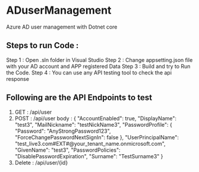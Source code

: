 # ADuserManagement
Azure AD user management with Dotnet core 

## Steps to run Code :

Step 1 : Open .sln folder in Visual Studio
Step 2 : Change appsetting.json file with your AD account and APP registered Data 
Step 3 : Build and try to Run the Code.
Step 4 : You can use any API testing tool to check the api response

## Following are the API Endpoints to test 
1. GET : /api/user
2. POST : /api/user 
   body : {
    "AccountEnabled": true,
    "DisplayName": "test3",
    "MailNickname": "testNickName3",
    "PasswordProfile": {
        "Password": "AnyStrongPassword123",
        "ForceChangePasswordNextSignIn": false
    },
    "UserPrincipalName": "test_live3.com#EXT#@your_tenant_name.onmicrosoft.com",
    "GivenName": "test3",
    "PasswordPolicies": "DisablePasswordExpiration",
    "Surname": "TestSurname3"
}
3. Delete : /api/user/{id}
